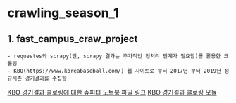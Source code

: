 # crawling_season_1

## 1. fast_campus_craw_project

    - requestes와 scrapy(단, scrapy 결과는 추가적인 전처리 단계가 필요함)를 활용한 크롤링
    - KBO(https://www.koreabaseball.com/) 웹 사이트로 부터 2017년 부터 2019년 정규시즌 경기결과를 수집함
    
[KBO 경기결과 클로링에 대한 쥬피터 노트북 파일 링크](fast_campus_craw_project/craw_kbo.ipynb)
[KBO 경기결과 클로링 모듈](fast_campus_craw_project/crawkbo.py)
